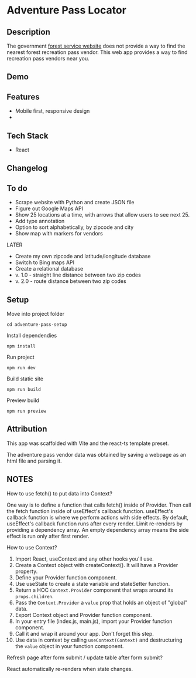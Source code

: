 # Adventure Pass Locator

## Description

The government [forest service website](https://www.fs.usda.gov/detailfull/r5/passes-permits/recreation/?cid=STELPRDB5181410&width=full) does not provide a way to find the nearest forest recreation pass vendor. This web app provides a way to find recreation pass vendors near you.

## Demo

<!-- ![Image of Yaktocat](https://octodex.github.com/images/yaktocat.png) -->

## Features

- Mobile first, responsive design
-

## Tech Stack

- React
<!-- ## APIs -->

## Changelog

<!-- ## Lessons Learned -->

## To do

- Scrape website with Python and create JSON file
- Figure out Google Maps API
- Show 25 locations at a time, with arrows that allow users to see next 25.
- Add type annotation
- Option to sort alphabetically, by zipcode and city
- Show map with markers for vendors

LATER

- Create my own zipcode and latitude/longitude database
- Switch to Bing maps API
- Create a relational database
- v. 1.0 - straight line distance between two zip codes
- v. 2.0 - route distance between two zip codes

## Setup

Move into project folder

```
cd adventure-pass-setup
```

Install dependendies

```
npm install
```

Run project

```
npm run dev
```

Build static site

```
npm run build
```

Preview build

```
npm run preview
```

## Attribution

This app was scaffolded with Vite and the react-ts template preset.

The adventure pass vendor data was obtained by saving a webpage as an html file and parsing it.

## NOTES

How to use fetch() to put data into Context?

One way is to define a function that calls fetch() inside of Provider. Then call the fetch function inside of useEffect's callback function. useEffect's callback function is where we perform actions with side effects. By default, useEffect's callback function runs after every render. Limit re-renders by providing a dependency array. An empty dependency array means the side effect is run only after first render.

How to use Context?

1. Import React, useContext and any other hooks you'll use.
2. Create a Context object with createContext(). It will have a Provider property.
3. Define your Provider function component.
4. Use useState to create a state variable and stateSetter function.
5. Return a HOC `Context.Provider` component that wraps around its `props.children`.
6. Pass the `Context.Provider` a `value` prop that holds an object of "global" data.
7. Export Context object and Provider function component.
8. In your entry file (index.js, main.js), import your Provider function component.
9. Call it and wrap it around your app. Don't forget this step.
10. Use data in context by calling `useContext(Context)` and destructuring the `value` object in your function component.

Refresh page after form submit / update table after form submit?

React automatically re-renders when state changes.
